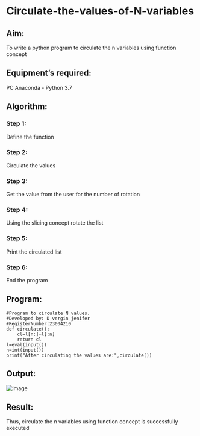 # Circulate-the-values-of-N-variables
## Aim:
To write a python program to circulate the n variables using function concept
## Equipment’s required:
PC
Anaconda - Python 3.7
## Algorithm: 
### Step 1: 
Define the function
### Step 2: 
Circulate the values
### Step 3: 
Get the value from the user for the number of rotation
### Step 4: 
Using the slicing concept rotate the list

### Step 5: 
Print the circulated list
### Step 6: 
End the program
## Program:
```
#Program to circulate N values.
#Developed by: D vergin jenifer
#RegisterNumber:23004210
def circulate():
    cl=l[n:]+l[:n]
    return cl
l=eval(input())
n=int(input())
print("After circulating the values are:",circulate())
```
## Output:
![image](https://github.com/VerginJenifer/Circulate-the-values-of-N-variables/assets/136251012/d4d0fc2c-f3fc-4c07-87d4-c9fe0620999c)


## Result:
Thus, circulate the n variables using function concept is successfully executed
